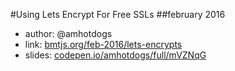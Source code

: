 #Using Lets Encrypt For Free SSLs
##february 2016

- author: @amhotdogs
- link: [bmtjs.org/feb-2016/lets-encrypts](http://bmtjs.org/feb-2016/lets-encrypts)
- slides: [codepen.io/amhotdogs/full/mVZNqG](http://codepen.io/amhotdogs/full/mVZNqG)